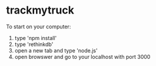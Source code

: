 # trackmytruck
To start on your computer:

1. type 'npm install'
2. type 'rethinkdb'
3. open a new tab and type 'node.js'
4. open browswer and go to your localhost with port 3000